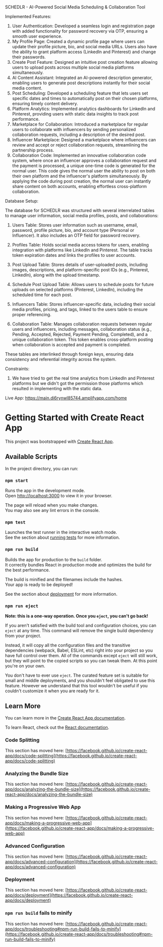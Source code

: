 SCHEDLR - AI-Powered Social Media Scheduling & Collaboration Tool

Implemented Features:

1. User Authentication: Developed a seamless login and registration page with added functionality for password recovery via OTP, ensuring a smooth user experience.
2. My Profile Page: Created a dynamic profile page where users can update their profile picture, bio, and social media URLs. Users also have the ability to grant platform access (LinkedIn and Pinterest) and change their passwords.
3. Create Post Feature: Designed an intuitive post creation feature allowing users to upload posts across multiple social media platforms simultaneously.
4. AI Content Assistant: Integrated an AI-powered description generator, enabling users to generate post descriptions instantly for their social media content.
5. Post Scheduling: Developed a scheduling feature that lets users set specific dates and times to automatically post on their chosen platforms, ensuring timely content delivery.
6. Platform Analytics: Implemented analytics dashboards for LinkedIn and Pinterest, providing users with static data insights to track post performance.
7. Marketplace for Collaboration: Introduced a marketplace for regular users to collaborate with influencers by sending personalized collaboration requests, including a description of the desired post.
8. Influencer Marketplace: Designed a marketplace where influencers can review and accept or reject collaboration requests, streamlining the partnership process.
9. Collaboration Code: Implemented an innovative collaboration code system, where once an influencer approves a collaboration request and the payment is processed, a unique one-time code is generated for the normal user. This code gives the normal user the ability to post on both their own platform and the influencer's platform simultaneously. By applying the code during post creation, the normal user can instantly share content on both accounts, enabling effortless cross-platform collaboration.


Database Setup:

The database for SCHEDLR was structured with several interrelated tables to manage user information, social media profiles, posts, and collaborations:

1. Users Table: Stores user information such as username, email, password, profile picture, bio, and account type (Personal or Influencer). It also includes an OTP field for password recovery.

2. Profiles Table: Holds social media access tokens for users, enabling integration with platforms like LinkedIn and Pinterest. The table tracks token expiration dates and links the profiles to user accounts.

3. Post Upload Table: Stores details of user-uploaded posts, including images, descriptions, and platform-specific post IDs (e.g., Pinterest, LinkedIn), along with the upload timestamp.

4. Schedule Post Upload Table: Allows users to schedule posts for future uploads on selected platforms (Pinterest, LinkedIn), including the scheduled time for each post.

5. Influencers Table: Stores influencer-specific data, including their social media profiles, pricing, and tags, linked to the users table to ensure proper referencing.

6. Collaboration Table: Manages collaboration requests between regular users and influencers, including messages, collaboration status (e.g., Pending, Accepted, Rejected, Payment Pending, Completed), and a unique collaboration token. This token enables cross-platform posting when collaboration is accepted and payment is completed.

These tables are interlinked through foreign keys, ensuring data consistency and referential integrity across the system.


Constraints:

1. We have tried to get the real time analytics from LinkedIn and Pinterest platforms but we didn't got the permission those platforms which resulted in implementing with the static data.

Live App:
https://main.di6rynwl85744.amplifyapp.com/home


# Getting Started with Create React App

This project was bootstrapped with [Create React App](https://github.com/facebook/create-react-app).

## Available Scripts

In the project directory, you can run:

### `npm start`

Runs the app in the development mode.\
Open [http://localhost:3000](http://localhost:3000) to view it in your browser.

The page will reload when you make changes.\
You may also see any lint errors in the console.

### `npm test`

Launches the test runner in the interactive watch mode.\
See the section about [running tests](https://facebook.github.io/create-react-app/docs/running-tests) for more information.

### `npm run build`

Builds the app for production to the `build` folder.\
It correctly bundles React in production mode and optimizes the build for the best performance.

The build is minified and the filenames include the hashes.\
Your app is ready to be deployed!

See the section about [deployment](https://facebook.github.io/create-react-app/docs/deployment) for more information.

### `npm run eject`

**Note: this is a one-way operation. Once you `eject`, you can't go back!**

If you aren't satisfied with the build tool and configuration choices, you can `eject` at any time. This command will remove the single build dependency from your project.

Instead, it will copy all the configuration files and the transitive dependencies (webpack, Babel, ESLint, etc) right into your project so you have full control over them. All of the commands except `eject` will still work, but they will point to the copied scripts so you can tweak them. At this point you're on your own.

You don't have to ever use `eject`. The curated feature set is suitable for small and middle deployments, and you shouldn't feel obligated to use this feature. However we understand that this tool wouldn't be useful if you couldn't customize it when you are ready for it.

## Learn More

You can learn more in the [Create React App documentation](https://facebook.github.io/create-react-app/docs/getting-started).

To learn React, check out the [React documentation](https://reactjs.org/).

### Code Splitting

This section has moved here: [https://facebook.github.io/create-react-app/docs/code-splitting](https://facebook.github.io/create-react-app/docs/code-splitting)

### Analyzing the Bundle Size

This section has moved here: [https://facebook.github.io/create-react-app/docs/analyzing-the-bundle-size](https://facebook.github.io/create-react-app/docs/analyzing-the-bundle-size)

### Making a Progressive Web App

This section has moved here: [https://facebook.github.io/create-react-app/docs/making-a-progressive-web-app](https://facebook.github.io/create-react-app/docs/making-a-progressive-web-app)

### Advanced Configuration

This section has moved here: [https://facebook.github.io/create-react-app/docs/advanced-configuration](https://facebook.github.io/create-react-app/docs/advanced-configuration)

### Deployment

This section has moved here: [https://facebook.github.io/create-react-app/docs/deployment](https://facebook.github.io/create-react-app/docs/deployment)

### `npm run build` fails to minify

This section has moved here: [https://facebook.github.io/create-react-app/docs/troubleshooting#npm-run-build-fails-to-minify](https://facebook.github.io/create-react-app/docs/troubleshooting#npm-run-build-fails-to-minify)
